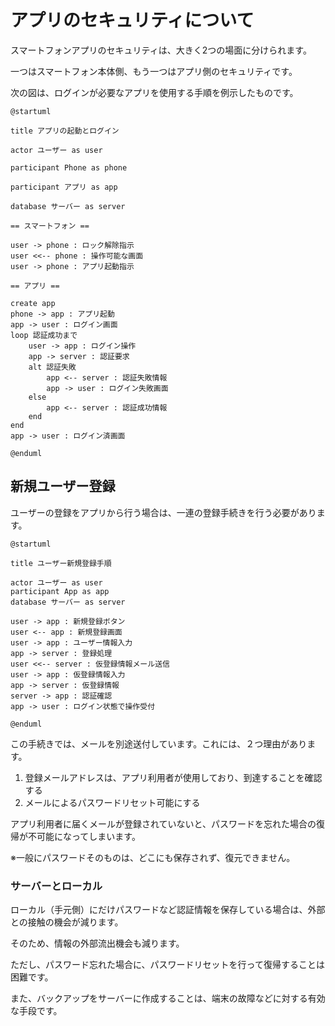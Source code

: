 # アプリのセキュリティについて

スマートフォンアプリのセキュリティは、大きく2つの場面に分けられます。

一つはスマートフォン本体側、もう一つはアプリ側のセキュリティです。

次の図は、ログインが必要なアプリを使用する手順を例示したものです。

```puml
@startuml

title アプリの起動とログイン

actor ユーザー as user

participant Phone as phone

participant アプリ as app

database サーバー as server

== スマートフォン ==

user -> phone : ロック解除指示
user <<-- phone : 操作可能な画面
user -> phone : アプリ起動指示

== アプリ ==

create app
phone -> app : アプリ起動
app -> user : ログイン画面
loop 認証成功まで
    user -> app : ログイン操作
    app -> server : 認証要求
    alt 認証失敗
        app <-- server : 認証失敗情報
        app -> user : ログイン失敗画面
    else
        app <-- server : 認証成功情報
    end
end
app -> user : ログイン済画面

@enduml
```

## 新規ユーザー登録

ユーザーの登録をアプリから行う場合は、一連の登録手続きを行う必要があります。

```puml
@startuml

title ユーザー新規登録手順

actor ユーザー as user
participant App as app
database サーバー as server

user -> app : 新規登録ボタン
user <-- app : 新規登録画面
user -> app : ユーザー情報入力
app -> server : 登録処理
user <<-- server : 仮登録情報メール送信
user -> app : 仮登録情報入力
app -> server : 仮登録情報
server -> app : 認証確認
app -> user : ログイン状態で操作受付

@enduml
```

この手続きでは、メールを別途送付しています。これには、２つ理由があります。

1. 登録メールアドレスは、アプリ利用者が使用しており、到達することを確認する
1. メールによるパスワードリセット可能にする

アプリ利用者に届くメールが登録されていないと、パスワードを忘れた場合の復帰が不可能になってしまいます。

※一般にパスワードそのものは、どこにも保存されず、復元できません。

### サーバーとローカル

ローカル（手元側）にだけパスワードなど認証情報を保存している場合は、外部との接触の機会が減ります。

そのため、情報の外部流出機会も減ります。

ただし、パスワード忘れた場合に、パスワードリセットを行って復帰することは困難です。

また、バックアップをサーバーに作成することは、端末の故障などに対する有効な手段です。